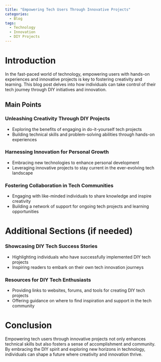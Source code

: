 ```yaml
---
title: "Empowering Tech Users Through Innovative Projects"
categories:
  - Blog
tags:
  - Technology
  - Innovation
  - DIY Projects
---
```


# Introduction
In the fast-paced world of technology, empowering users with hands-on experiences and innovative projects is key to fostering creativity and learning. This blog post delves into how individuals can take control of their tech journey through DIY initiatives and innovation.

## Main Points
### Unleashing Creativity Through DIY Projects
- Exploring the benefits of engaging in do-it-yourself tech projects
- Building technical skills and problem-solving abilities through hands-on experiences

### Harnessing Innovation for Personal Growth
- Embracing new technologies to enhance personal development
- Leveraging innovative projects to stay current in the ever-evolving tech landscape

### Fostering Collaboration in Tech Communities
- Engaging with like-minded individuals to share knowledge and inspire creativity
- Building a network of support for ongoing tech projects and learning opportunities

# Additional Sections (if needed)
### Showcasing DIY Tech Success Stories
- Highlighting individuals who have successfully implemented DIY tech projects
- Inspiring readers to embark on their own tech innovation journeys

### Resources for DIY Tech Enthusiasts
- Providing links to websites, forums, and tools for creating DIY tech projects
- Offering guidance on where to find inspiration and support in the tech community

# Conclusion
Empowering tech users through innovative projects not only enhances technical skills but also fosters a sense of accomplishment and community. By embracing the DIY spirit and exploring new horizons in technology, individuals can shape a future where creativity and innovation thrive.
